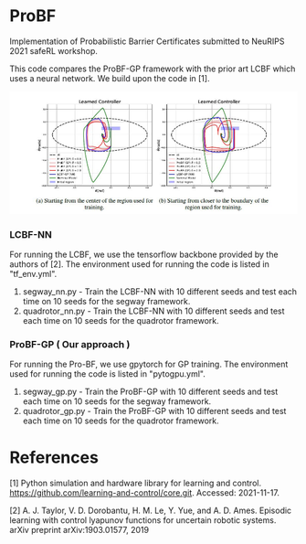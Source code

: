 # ProBF
Implementation of Probabilistic Barrier Certificates submitted to NeuRIPS 2021 safeRL workshop.

This code compares the ProBF-GP framework with the prior art LCBF which uses a neural network. We build upon the code in [1].

![image](images/segwaycomp.JPG)


### LCBF-NN
For running the LCBF, we use the tensorflow backbone provided by the authors of [2]. The environment used for running the code is listed in "tf_env.yml".
1.  segway_nn.py - Train the LCBF-NN with 10 different seeds and test each time on 10 seeds for the segway framework.
2.  quadrotor_nn.py - Train the LCBF-NN with 10 different seeds and test each time on 10 seeds for the quadrotor framework. 

### ProBF-GP ( Our approach )
For running the Pro-BF, we use gpytorch for GP training. The environment used for running the code is listed in "pytogpu.yml".
1.  segway_gp.py - Train the ProBF-GP with 10 different seeds and test each time on 10 seeds for the segway framework.
2.  quadrotor_gp.py - Train the ProBF-GP with 10 different seeds and test each time on 10 seeds for the quadrotor framework. 

# References
[1] Python simulation and hardware library for learning and control. https://github.com/learning-and-control/core.git. Accessed: 2021-11-17.

[2] A. J. Taylor, V. D. Dorobantu, H. M. Le, Y. Yue, and A. D. Ames. Episodic learning with
control lyapunov functions for uncertain robotic systems. arXiv preprint arXiv:1903.01577,
2019
